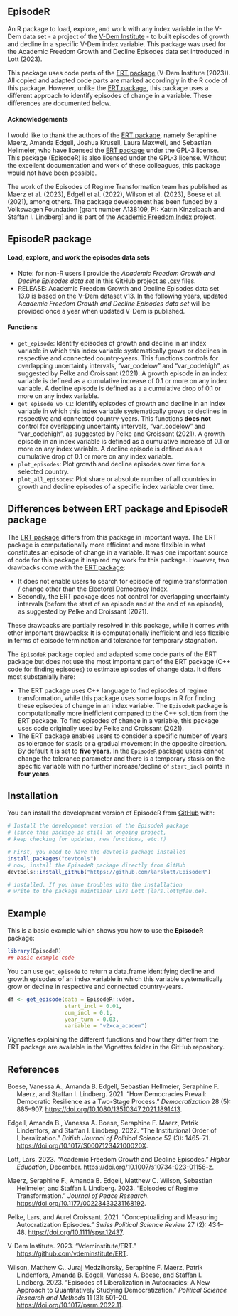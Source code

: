 
<!-- README.md is generated from README.Rmd. Please edit that file -->

## EpisodeR

<!-- badges: start -->
<!-- badges: end -->

An R package to load, explore, and work with any index variable in the
V-Dem data set - a project of the [V-Dem
Institute](https://www.v-dem.net/) - to built episodes of growth and
decline in a specific V-Dem index variable. This package was used for
the Academic Freedom Growth and Decline Episodes data set introduced in
Lott (2023).

This package uses code parts of the [ERT
package](https://github.com/vdeminstitute/ERT) (V-Dem Institute (2023)).
All copied and adapted code parts are marked accordingly in the R code
of this package. However, unlike the [ERT
package](https://github.com/vdeminstitute/ERT), this package uses a
different approach to identify episodes of change in a variable. These
differences are documented below.

#### Acknowledgements

I would like to thank the authors of the [ERT
package](https://github.com/vdeminstitute/ERT), namely Seraphine Maerz,
Amanda Edgell, Joshua Krusell, Laura Maxwell, and Sebastian Hellmeier,
who have licensed the [ERT
package](https://github.com/vdeminstitute/ERT) under the GPL-3 license.
This package (EpisodeR) is also licensed under the GPL-3 license.
Without the excellent documentation and work of these colleagues, this
package would not have been possible.

The work of the Episodes of Regime Transformation team has published as
Maerz et al. (2023), Edgell et al. (2022), Wilson et al. (2023), Boese
et al. (2021), among others. The package development has been funded by
a Volkswagen Foundation \[grant number A138109, PI: Katrin Kinzelbach
and Staffan I. Lindberg\] and is part of the [Academic Freedom
Index](https://academic-freedom-index.net/) project.

## EpisodeR package

#### Load, explore, and work the episodes data sets

- Note: for non-R users I provide the *Academic Freedom Growth and
  Decline Episodes data set* in this GitHub project as
  [.csv](https://github.com/LarsLott/EpisodeR/tree/master/inst) files.
- RELEASE: Academic Freedom Growth and Decline Episodes data set 13.0 is
  based on the V-Dem dataset v13. In the following years, updated
  *Academic Freedom Growth and Decline Episodes data set* will be
  provided once a year when updated V-Dem is published.

#### Functions

- `get_episode`: Identify episodes of growth and decline in an index
  variable in which this index variable systematically grows or declines
  in respective and connected country-years. This functions controls for
  overlapping uncertainty intervals, “var_codelow” and “var_codehigh”,
  as suggested by Pelke and Croissant (2021). A growth episode in an
  index variable is defined as a cumulative increase of 0.1 or more on
  any index variable. A decline episode is defined as a a cumulative
  drop of 0.1 or more on any index variable.
- `get_episode_wo_CI`: Identify episodes of growth and decline in an
  index variable in which this index variable systematically grows or
  declines in respective and connected country-years. This functions
  **does not** control for overlapping uncertainty intervals,
  “var_codelow” and “var_codehigh”, as suggested by Pelke and Croissant
  (2021). A growth episode in an index variable is defined as a
  cumulative increase of 0.1 or more on any index variable. A decline
  episode is defined as a a cumulative drop of 0.1 or more on any index
  variable.
- `plot_episodes`: Plot growth and decline episodes over time for a
  selected country.
- `plot_all_episodes`: Plot share or absolute number of all countries in
  growth and decline episodes of a specific index variable over time.

## Differences between ERT package and EpisodeR package

The [ERT package](https://github.com/vdeminstitute/ERT) differs from
this package in important ways. The ERT package is computationally more
efficient and more flexible in what constitutes an episode of change in
a variable. It was one important source of code for this package it
inspired my work for this package. However, two drawbacks come with the
[ERT package](https://github.com/vdeminstitute/ERT):

- It does not enable users to search for episode of regime
  transformation / change other than the Electoral Democracy Index.
- Secondly, the ERT package does not control for overlapping uncertainty
  intervals (before the start of an episode and at the end of an
  episode), as suggested by Pelke and Croissant (2021).

These drawbacks are partially resolved in this package, while it comes
with other important drawbacks: It is computationally inefficient and
less flexible in terms of episode termination and tolerance for
temporary stagnation.

The `EpisodeR` package copied and adapted some code parts of the ERT
package but does not use the most important part of the ERT package (C++
code for finding episodes) to estimate episodes of change data. It
differs most substanially here:

- The ERT package uses C++ language to find episodes of regime
  transformation, while this package uses some loops in R for finding
  these episodes of change in an index variable. The `EpisodeR` package
  is computationally more inefficient compared to the C++ solution from
  the ERT package. To find episodes of change in a variable, this
  package uses code originally used by Pelke and Croissant (2021).
- The ERT package enables users to consider a specific number of years
  as tolerance for stasis or a gradual movement in the opposite
  direction. By default it is set to **five years**. In the `EpisodeR`
  package users cannot change the tolerance parameter and there is a
  temporary stasis on the specific variable with no further
  increase/decline of `start_incl` points in **four years**.

## Installation

You can install the development version of EpisodeR from
[GitHub](https://github.com/larslott/EpisodeR) with:

``` r
# Install the development version of the EpisodeR package 
# (since this package is still an ongoing project, 
# keep checking for updates, new functions, etc.!)

# First, you need to have the devtools package installed
install.packages("devtools")
# now, install the EpisodeR package directly from GitHub
devtools::install_github("https://github.com/larslott/EpisodeR")

# installed. If you have troubles with the installation 
# write to the package maintainer Lars Lott (lars.lott@fau.de).
```

## Example

This is a basic example which shows you how to use the **EpisodeR**
package:

``` r
library(EpisodeR)
## basic example code
```

You can use `get_episode` to return a data.frame identifying decline and
growth episodes of an index variable in which this variable
systematically grow or decline in respective and connected
country-years.

``` r
df <- get_episode(data = EpisodeR::vdem,
                  start_incl = 0.01,
                  cum_incl = 0.1,
                  year_turn = 0.03,
                  variable = "v2xca_academ")
```

Vignettes explaining the different functions and how they differ from
the ERT package are available in the Vignettes folder in the GitHub
repository.

## References

<div id="refs" class="references csl-bib-body hanging-indent">

<div id="ref-boese_how_2021" class="csl-entry">

Boese, Vanessa A., Amanda B. Edgell, Sebastian Hellmeier, Seraphine F.
Maerz, and Staffan I. Lindberg. 2021. “How Democracies Prevail:
Democratic Resilience as a Two-Stage Process.” *Democratization* 28 (5):
885–907. <https://doi.org/10.1080/13510347.2021.1891413>.

</div>

<div id="ref-edgell_institutional_2022" class="csl-entry">

Edgell, Amanda B., Vanessa A. Boese, Seraphine F. Maerz, Patrik
Lindenfors, and Staffan I. Lindberg. 2022. “The Institutional Order of
Liberalization.” *British Journal of Political Science* 52 (3): 1465–71.
<https://doi.org/10.1017/S000712342100020X>.

</div>

<div id="ref-lott_academic_2023" class="csl-entry">

Lott, Lars. 2023. “Academic Freedom Growth and Decline Episodes.”
*Higher Education*, December.
<https://doi.org/10.1007/s10734-023-01156-z>.

</div>

<div id="ref-maerz_episodes_2023" class="csl-entry">

Maerz, Seraphine F., Amanda B. Edgell, Matthew C. Wilson, Sebastian
Hellmeier, and Staffan I. Lindberg. 2023. “Episodes of Regime
Transformation.” *Journal of Peace Research*.
<https://doi.org/10.1177/00223433231168192>.

</div>

<div id="ref-pelke_conceptualizing_2021" class="csl-entry">

Pelke, Lars, and Aurel Croissant. 2021. “Conceptualizing and Measuring
Autocratization Episodes.” *Swiss Political Science Review* 27 (2):
434–48. <https://doi.org/10.1111/spsr.12437>.

</div>

<div id="ref-institute_vdeminstituteert_2023" class="csl-entry">

V-Dem Institute. 2023. “Vdeminstitute/ERT.”
<https://github.com/vdeminstitute/ERT>.

</div>

<div id="ref-wilson_episodes_2023" class="csl-entry">

Wilson, Matthew C., Juraj Medzihorsky, Seraphine F. Maerz, Patrik
Lindenfors, Amanda B. Edgell, Vanessa A. Boese, and Staffan I. Lindberg.
2023. “Episodes of Liberalization in Autocracies: A New Approach to
Quantitatively Studying Democratization.” *Political Science Research
and Methods* 11 (3): 501–20. <https://doi.org/10.1017/psrm.2022.11>.

</div>

</div>
